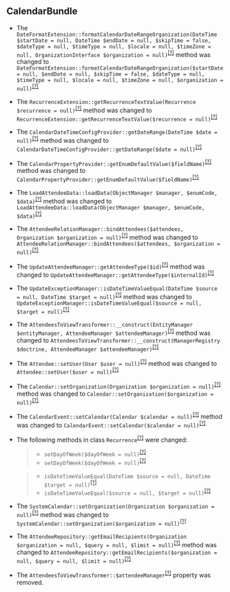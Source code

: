 CalendarBundle
--------------
* The `DateFormatExtension::formatCalendarDateRangeOrganization(DateTime $startDate = null, DateTime $endDate = null, $skipTime = false, $dateType = null, $timeType = null, $locale = null, $timeZone = null, OrganizationInterface $organization = null)`<sup>[[?]](https://github.com/oroinc/OroCalendarBundle/tree/6.0.0/Twig/DateFormatExtension.php#L90 "Oro\Bundle\CalendarBundle\Twig\DateFormatExtension")</sup> method was changed to `DateFormatExtension::formatCalendarDateRangeOrganization($startDate = null, $endDate = null, $skipTime = false, $dateType = null, $timeType = null, $locale = null, $timeZone = null, $organization = null)`<sup>[[?]](https://github.com/oroinc/OroCalendarBundle/tree/6.1.0/Twig/DateFormatExtension.php#L88 "Oro\Bundle\CalendarBundle\Twig\DateFormatExtension")</sup>
* The `RecurrenceExtension::getRecurrenceTextValue(Recurrence $recurrence = null)`<sup>[[?]](https://github.com/oroinc/OroCalendarBundle/tree/6.0.0/Twig/RecurrenceExtension.php#L67 "Oro\Bundle\CalendarBundle\Twig\RecurrenceExtension")</sup> method was changed to `RecurrenceExtension::getRecurrenceTextValue($recurrence = null)`<sup>[[?]](https://github.com/oroinc/OroCalendarBundle/tree/6.1.0/Twig/RecurrenceExtension.php#L66 "Oro\Bundle\CalendarBundle\Twig\RecurrenceExtension")</sup>
* The `CalendarDateTimeConfigProvider::getDateRange(DateTime $date = null)`<sup>[[?]](https://github.com/oroinc/OroCalendarBundle/tree/6.0.0/Provider/CalendarDateTimeConfigProvider.php#L23 "Oro\Bundle\CalendarBundle\Provider\CalendarDateTimeConfigProvider")</sup> method was changed to `CalendarDateTimeConfigProvider::getDateRange($date = null)`<sup>[[?]](https://github.com/oroinc/OroCalendarBundle/tree/6.1.0/Provider/CalendarDateTimeConfigProvider.php#L23 "Oro\Bundle\CalendarBundle\Provider\CalendarDateTimeConfigProvider")</sup>
* The `CalendarPropertyProvider::getEnumDefaultValue($fieldName)`<sup>[[?]](https://github.com/oroinc/OroCalendarBundle/tree/6.0.0/Provider/CalendarPropertyProvider.php#L193 "Oro\Bundle\CalendarBundle\Provider\CalendarPropertyProvider")</sup> method was changed to `CalendarPropertyProvider::getEnumDefaultValue($fieldName)`<sup>[[?]](https://github.com/oroinc/OroCalendarBundle/tree/6.1.0/Provider/CalendarPropertyProvider.php#L184 "Oro\Bundle\CalendarBundle\Provider\CalendarPropertyProvider")</sup>
* The `LoadAttendeeData::loadData(ObjectManager $manager, $enumCode, $data)`<sup>[[?]](https://github.com/oroinc/OroCalendarBundle/tree/6.0.0/Migrations/Data/ORM/LoadAttendeeData.php#L71 "Oro\Bundle\CalendarBundle\Migrations\Data\ORM\LoadAttendeeData")</sup> method was changed to `LoadAttendeeData::loadData(ObjectManager $manager, $enumCode, $data)`<sup>[[?]](https://github.com/oroinc/OroCalendarBundle/tree/6.1.0/Migrations/Data/ORM/LoadAttendeeData.php#L67 "Oro\Bundle\CalendarBundle\Migrations\Data\ORM\LoadAttendeeData")</sup>
* The `AttendeeRelationManager::bindAttendees($attendees, Organization $organization = null)`<sup>[[?]](https://github.com/oroinc/OroCalendarBundle/tree/6.0.0/Manager/AttendeeRelationManager.php#L105 "Oro\Bundle\CalendarBundle\Manager\AttendeeRelationManager")</sup> method was changed to `AttendeeRelationManager::bindAttendees($attendees, $organization = null)`<sup>[[?]](https://github.com/oroinc/OroCalendarBundle/tree/6.1.0/Manager/AttendeeRelationManager.php#L105 "Oro\Bundle\CalendarBundle\Manager\AttendeeRelationManager")</sup>
* The `UpdateAttendeeManager::getAttendeeType($id)`<sup>[[?]](https://github.com/oroinc/OroCalendarBundle/tree/6.0.0/Manager/CalendarEvent/UpdateAttendeeManager.php#L121 "Oro\Bundle\CalendarBundle\Manager\CalendarEvent\UpdateAttendeeManager")</sup> method was changed to `UpdateAttendeeManager::getAttendeeType($internalId)`<sup>[[?]](https://github.com/oroinc/OroCalendarBundle/tree/6.1.0/Manager/CalendarEvent/UpdateAttendeeManager.php#L125 "Oro\Bundle\CalendarBundle\Manager\CalendarEvent\UpdateAttendeeManager")</sup>
* The `UpdateExceptionManager::isDateTimeValueEqual(DateTime $source = null, DateTime $target = null)`<sup>[[?]](https://github.com/oroinc/OroCalendarBundle/tree/6.0.0/Manager/CalendarEvent/UpdateExceptionManager.php#L103 "Oro\Bundle\CalendarBundle\Manager\CalendarEvent\UpdateExceptionManager")</sup> method was changed to `UpdateExceptionManager::isDateTimeValueEqual($source = null, $target = null)`<sup>[[?]](https://github.com/oroinc/OroCalendarBundle/tree/6.1.0/Manager/CalendarEvent/UpdateExceptionManager.php#L103 "Oro\Bundle\CalendarBundle\Manager\CalendarEvent\UpdateExceptionManager")</sup>
* The `AttendeesToViewTransformer::__construct(EntityManager $entityManager, AttendeeManager $attendeeManager)`<sup>[[?]](https://github.com/oroinc/OroCalendarBundle/tree/6.0.0/Form/DataTransformer/AttendeesToViewTransformer.php#L15 "Oro\Bundle\CalendarBundle\Form\DataTransformer\AttendeesToViewTransformer")</sup> method was changed to `AttendeesToViewTransformer::__construct(ManagerRegistry $doctrine, AttendeeManager $attendeeManager)`<sup>[[?]](https://github.com/oroinc/OroCalendarBundle/tree/6.1.0/Form/DataTransformer/AttendeesToViewTransformer.php#L15 "Oro\Bundle\CalendarBundle\Form\DataTransformer\AttendeesToViewTransformer")</sup>
* The `Attendee::setUser(User $user = null)`<sup>[[?]](https://github.com/oroinc/OroCalendarBundle/tree/6.0.0/Entity/Attendee.php#L151 "Oro\Bundle\CalendarBundle\Entity\Attendee")</sup> method was changed to `Attendee::setUser($user = null)`<sup>[[?]](https://github.com/oroinc/OroCalendarBundle/tree/6.1.0/Entity/Attendee.php#L152 "Oro\Bundle\CalendarBundle\Entity\Attendee")</sup>
* The `Calendar::setOrganization(Organization $organization = null)`<sup>[[?]](https://github.com/oroinc/OroCalendarBundle/tree/6.0.0/Entity/Calendar.php#L177 "Oro\Bundle\CalendarBundle\Entity\Calendar")</sup> method was changed to `Calendar::setOrganization($organization = null)`<sup>[[?]](https://github.com/oroinc/OroCalendarBundle/tree/6.1.0/Entity/Calendar.php#L178 "Oro\Bundle\CalendarBundle\Entity\Calendar")</sup>
* The `CalendarEvent::setCalendar(Calendar $calendar = null)`<sup>[[?]](https://github.com/oroinc/OroCalendarBundle/tree/6.0.0/Entity/CalendarEvent.php#L313 "Oro\Bundle\CalendarBundle\Entity\CalendarEvent")</sup> method was changed to `CalendarEvent::setCalendar($calendar = null)`<sup>[[?]](https://github.com/oroinc/OroCalendarBundle/tree/6.1.0/Entity/CalendarEvent.php#L313 "Oro\Bundle\CalendarBundle\Entity\CalendarEvent")</sup>
* The following methods in class `Recurrence`<sup>[[?]](https://github.com/oroinc/OroCalendarBundle/tree/6.1.0/Entity/Recurrence.php#L262 "Oro\Bundle\CalendarBundle\Entity\Recurrence")</sup> were changed:
  > - `setDayOfWeek($dayOfWeek = null)`<sup>[[?]](https://github.com/oroinc/OroCalendarBundle/tree/6.0.0/Entity/Recurrence.php#L262 "Oro\Bundle\CalendarBundle\Entity\Recurrence")</sup>
  > - `setDayOfWeek($dayOfWeek = null)`<sup>[[?]](https://github.com/oroinc/OroCalendarBundle/tree/6.1.0/Entity/Recurrence.php#L262 "Oro\Bundle\CalendarBundle\Entity\Recurrence")</sup>

  > - `isDateTimeValueEqual(DateTime $source = null, DateTime $target = null)`<sup>[[?]](https://github.com/oroinc/OroCalendarBundle/tree/6.0.0/Entity/Recurrence.php#L470 "Oro\Bundle\CalendarBundle\Entity\Recurrence")</sup>
  > - `isDateTimeValueEqual($source = null, $target = null)`<sup>[[?]](https://github.com/oroinc/OroCalendarBundle/tree/6.1.0/Entity/Recurrence.php#L470 "Oro\Bundle\CalendarBundle\Entity\Recurrence")</sup>

* The `SystemCalendar::setOrganization(Organization $organization = null)`<sup>[[?]](https://github.com/oroinc/OroCalendarBundle/tree/6.0.0/Entity/SystemCalendar.php#L209 "Oro\Bundle\CalendarBundle\Entity\SystemCalendar")</sup> method was changed to `SystemCalendar::setOrganization($organization = null)`<sup>[[?]](https://github.com/oroinc/OroCalendarBundle/tree/6.1.0/Entity/SystemCalendar.php#L210 "Oro\Bundle\CalendarBundle\Entity\SystemCalendar")</sup>
* The `AttendeeRepository::getEmailRecipients(Organization $organization = null, $query = null, $limit = null)`<sup>[[?]](https://github.com/oroinc/OroCalendarBundle/tree/6.0.0/Entity/Repository/AttendeeRepository.php#L19 "Oro\Bundle\CalendarBundle\Entity\Repository\AttendeeRepository")</sup> method was changed to `AttendeeRepository::getEmailRecipients($organization = null, $query = null, $limit = null)`<sup>[[?]](https://github.com/oroinc/OroCalendarBundle/tree/6.1.0/Entity/Repository/AttendeeRepository.php#L24 "Oro\Bundle\CalendarBundle\Entity\Repository\AttendeeRepository")</sup>
* The `AttendeesToViewTransformer::$attendeeManager`<sup>[[?]](https://github.com/oroinc/OroCalendarBundle/tree/6.0.0/Form/DataTransformer/AttendeesToViewTransformer.php#L13 "Oro\Bundle\CalendarBundle\Form\DataTransformer\AttendeesToViewTransformer::$attendeeManager")</sup> property was removed.

